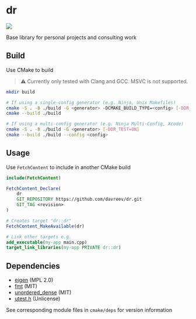 # dr

![](https://github.com/davreev/dr/actions/workflows/test.yml/badge.svg)

Base library for personal projects and consulting work

## Build

Use CMake to build

> ⚠️ Currently only tested with Clang and GCC. MSVC is not supported.

```sh
mkdir build

# If using a single-config generator (e.g. Ninja, Unix Makefiles)
cmake -S . -B ./build -G <generator> -DCMAKE_BUILD_TYPE=<config> [-DDR_TEST=ON]
cmake --build ./build

# If using a multi-config generator (e.g. Ninja Multi-Config, Xcode)
cmake -S . -B ./build -G <generator> [-DDR_TEST=ON]
cmake --build ./build --config <config>
```

## Usage

Use `FetchContent` to include in another CMake build

```cmake
include(FetchContent)

FetchContent_Declare(
    dr
    GIT_REPOSITORY https://github.com/davreev/dr.git
    GIT_TAG <revision>
)

# Creates target "dr::dr"
FetchContent_MakeAvailable(dr)

# Link other targets e.g.
add_executable(my-app main.cpp)
target_link_libraries(my-app PRIVATE dr::dr)
```

## Dependencies

- [eigen](https://gitlab.com/libeigen/eigen) (MPL 2.0)
- [fmt](https://github.com/fmtlib/fmt) (MIT)
- [unordered_dense](https://github.com/martinus/unordered_dense) (MIT)
- [utest.h](https://github.com/sheredom/utest.h) (Unlicense)

See corresponding module files in `cmake/deps` for version information

